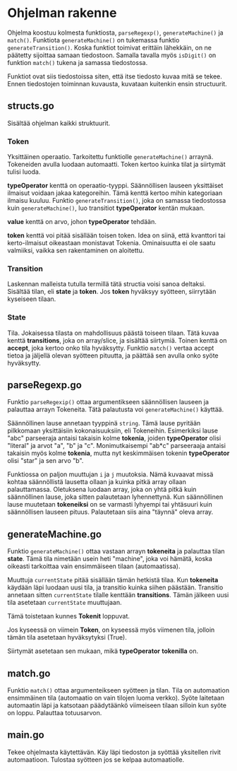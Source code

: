 # Ohjelman rakenne

Ohjelma koostuu kolmesta funktiosta, `parseRegexp()`, `generateMachine()` ja `match()`. Funktiota `generateMachine()` on tukemassa funktio `generateTransition()`. Koska funktiot toimivat erittäin lähekkäin, on ne päätetty sijoittaa samaan tiedostoon. Samalla tavalla myös `isDigit()` on funktion `match()` tukena ja samassa tiedostossa.

Funktiot ovat siis tiedostoissa siten, että itse tiedosto kuvaa mitä se tekee. Ennen tiedostojen toiminnan kuvausta, kuvataan kuitenkin ensin structuurit.


## structs.go

Sisältää ohjelman kaikki struktuurit.


### Token

Yksittäinen operaatio. Tarkoitettu funktiolle `generateMachine()` arraynä. Tokeneiden avulla luodaan automaatti. Token kertoo kuinka tilat ja siirtymät tulisi luoda.

**typeOperator** kenttä on operaatio-tyyppi. Säännöllisen lauseen yksittäiset ilmaisut voidaan jakaa kategoreihin. Tämä kenttä kertoo mihin kategoriaan ilmaisu kuuluu. Funktio `generateTransition()`, joka on samassa tiedostossa kuin `generateMachine()`, luo transitiot **typeOperator** kentän mukaan.

**value** kenttä on arvo, johon **typeOperator** tehdään.

**token** kenttä voi pitää sisällään toisen token. Idea on siinä, että kvanttori tai kerto-ilmaisut oikeastaan monistavat Tokenia. Ominaisuutta ei ole saatu valmiiksi, vaikka sen rakentaminen on aloitettu.


### Transition

Laskennan malleista tutulla termillä tätä structia voisi sanoa deltaksi. Sisältää tilan, eli **state** ja **token**. Jos **token** hyväksyy syötteen, siirrytään kyseiseen tilaan.


### State

Tila. Jokaisessa tilasta on mahdollisuus päästä toiseen tilaan. Tätä kuvaa kenttä **transitions**, joka on array/slice, ja sisältää siirtymiä. Toinen kenttä on **accept**, joka kertoo onko tila hyväksytty. Funktio `match()` vertaa accept tietoa ja jäljellä olevan syötteen pituutta, ja päättää sen avulla onko syöte hyväksytty.


## parseRegexp.go

Funktio `parseRegexip()` ottaa argumentikseen säännöllisen lauseen ja palauttaa arrayn Tokeneita. Tätä palautusta voi `generateMachine()` käyttää.

Säännöllinen lause annetaan tyyppinä `string`. Tämä lause pyritään pilkkomaan yksittäisiin kokonaisuuksiin, eli Tokeneihin. Esimerkiksi lause "abc" parseeraja antaisi takaisin kolme **tokenia**, joiden **typeOperator** olisi "literal" ja arvot "a", "b" ja "c". Monimutkaisempi "ab*c" parseeraaja antaisi takaisin myös kolme **tokenia**, mutta nyt keskimmäisen tokenin **typeOperator** olisi "star" ja sen arvo "b".

Funktiossa on paljon muuttujan `i` ja `j` muutoksia. Nämä kuvaavat missä kohtaa säännöllistä lausetta ollaan ja kuinka pitkä array ollaan palauttamassa. Oletuksena luodaan array, joka on yhtä pitkä kuin säännöllinen lause, joka sitten palautetaan lyhennettynä. Kun säännöllinen lause muutetaan **tokeneiksi** on se varmasti lyhyempi tai yhtäsuuri kuin säännöllisen lauseen pituus. Palautetaan siis aina "täynnä" oleva array.


## generateMachine.go

Funktio `generateMachine()` ottaa vastaan arrayn **tokeneita** ja palauttaa tilan **state**. Tämä tila nimetään usein heti "machine", joka voi hämätä, koska oikeasti tarkoittaa vain ensimmäiseen tilaan (automaatissa).

Muuttuja `currentState` pitää sisällään tämän hetkistä tilaa. Kun **tokeneita** käydään läpi luodaan uusi tila, ja transitio kuinka siihen päästään. Transitio annetaan sitten `currentState` tilalle kenttään **transitions**. Tämän jälkeen uusi tila asetetaan `currentState` muuttujaan.

Tämä toistetaan kunnes **Tokenit** loppuvat.

Jos kyseessä on viimein **Token**, on kyseessä myös viimenen tila, jolloin tämän tila asetetaan hyväksytyksi (True).

Siirtymät asetetaan sen mukaan, mikä **typeOperator** **tokenilla** on.


## match.go

Funktio `match()` ottaa argumenteikseen syötteen ja tilan. Tila on automaation ensimmäinen tila (automaatio on vain tilojen luoma verkko). Syöte laitetaan automaatin läpi ja katsotaan päädytäänkö viimeiseen tilaan silloin kun syöte on loppu. Palauttaa totuusarvon.


## main.go

Tekee ohjelmasta käytettävän. Käy läpi tiedoston ja syöttää yksitellen rivit automaatioon. Tulostaa syötteen jos se kelpaa automaatiolle.

